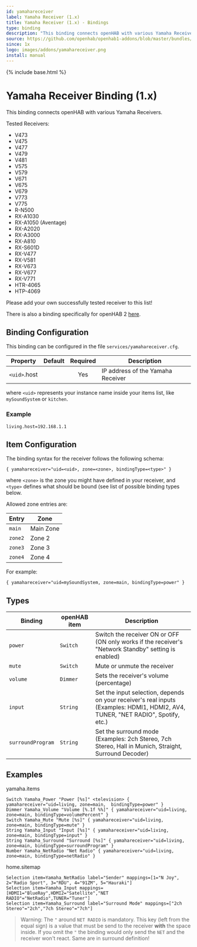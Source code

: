 ```yaml
---
id: yamahareceiver
label: Yamaha Receiver (1.x)
title: Yamaha Receiver (1.x) - Bindings
type: binding
description: "This binding connects openHAB with various Yamaha Receivers."
source: https://github.com/openhab/openhab1-addons/blob/master/bundles/binding/org.openhab.binding.yamahareceiver/README.md
since: 1x
logo: images/addons/yamahareceiver.png
install: manual
---
```


<!-- Attention authors: Do not edit directly. Please add your changes to the appropriate source repository -->

{% include base.html %}

# Yamaha Receiver Binding (1.x)

This binding connects openHAB with various Yamaha Receivers.

Tested Receivers:

* V473
* V475
* V477
* V479
* V481
* V575
* V579
* V671
* V675
* V679
* V773
* V775
* R-N500
* RX-A1030
* RX-A1050 (Aventage)
* RX-A2020
* RX-A3000
* RX-A810
* RX-S601D
* RX-V477
* RX-V581
* RX-V673
* RX-V677
* RX-V771
* HTR-4065
* HTP-4069

Please add your own successfully tested receiver to this list!

There is also a binding specifically for openHAB 2 [here](http://docs.openhab.org/addons/bindings/yamahareceiver/readme.html).

## Binding Configuration

This binding can be configured in the file `services/yamahareceiver.cfg`.

| Property | Default | Required | Description |
|----------|---------|:--------:|-------------|
| `<uid>`.host |     |   Yes    | IP address of the Yamaha Receiver |

where `<uid>` represents your instance name inside your items list, like `mySoundSystem` or `kitchen`.

### Example

```
living.host=192.168.1.1
```

## Item Configuration

The binding syntax for the receiver follows the following schema:

```
{ yamahareceiver="uid=<uid>, zone=<zone>, bindingType=<type>" }
```

where `<zone>` is the zone you might have defined in your receiver, and  `<type>` defines what should be bound (see list of possible binding types below.

Allowed zone entries are:

| Entry   | Zone      |
|---------|-----------|
| `main`  | Main Zone |
| `zone2` | Zone 2    |
| `zone3` | Zone 3    |
| `zone4` | Zone 4    |


For example:

```
{ yamahareceiver="uid=mySoundSystem, zone=main, bindingType=power" }
```

## Types

| Binding           | openHAB item | Description  |
|-------------------|--------------|--------------|
| `power`           | `Switch`     | Switch the receiver ON or OFF (ON only works if the receiver's "Network Standby" setting is enabled) |
| `mute`            | `Switch`     | Mute or unmute the receiver  |
| `volume`          | `Dimmer`     | Sets the receiver's volume (percentage) |
| `input`           | `String`     | Set the input selection, depends on your receiver's real inputs (Examples: HDMI1, HDMI2, AV4, TUNER, "NET RADIO", Spotify, etc.) |
| `surroundProgram` | `String`     | Set the surround mode (Examples: 2ch Stereo, 7ch Stereo, Hall in Munich, Straight, Surround Decoder)  |
 

## Examples

yamaha.items

```
Switch Yamaha_Power "Power [%s]" <television> { yamahareceiver="uid=living, zone=main,  bindingType=power" }
Dimmer Yamaha_Volume "Volume [%.1f %%]" { yamahareceiver="uid=living, zone=main, bindingType=volumePercent" }
Switch Yamaha_Mute "Mute [%s]" { yamahareceiver="uid=living, zone=main, bindingType=mute" }
String Yamaha_Input "Input [%s]" { yamahareceiver="uid=living, zone=main, bindingType=input" } 
String Yamaha_Surround "Surround [%s]" { yamahareceiver="uid=living, zone=main, bindingType=surroundProgram" } 
Number Yamaha_NetRadio "Net Radio" { yamahareceiver="uid=living, zone=main, bindingType=netRadio" }
````

home.sitemap

```
Selection item=Yamaha_NetRadio label="Sender" mappings=[1="N Joy", 2="Radio Sport", 3="RDU", 4="91ZM", 5="Hauraki"]
Selection item=Yamaha_Input mappings=[HDMI1="BlueRay",HDMI2="Satellite","NET RADIO"="NetRadio",TUNER="Tuner"]
Selection item=Yamaha_Surround label="Surround Mode" mappings=["2ch Stereo"="2ch","7ch Stereo"="7ch"]
```

> Warning: The `"` around `NET RADIO` is mandatory. This key (left from the equal sign) is a value that must be send to the receiver **with** the space inside. If you omit the `"` the binding would only send the `NET` and the receiver won't react. Same are in surround definition!

